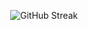 <p align="center"><img src="https://streak-stats.demolab.com?user=Shikder-Tarek-15&hide_border=true&date_format=j%20M%5B%20Y%5D" alt="GitHub Streak" /></p>
